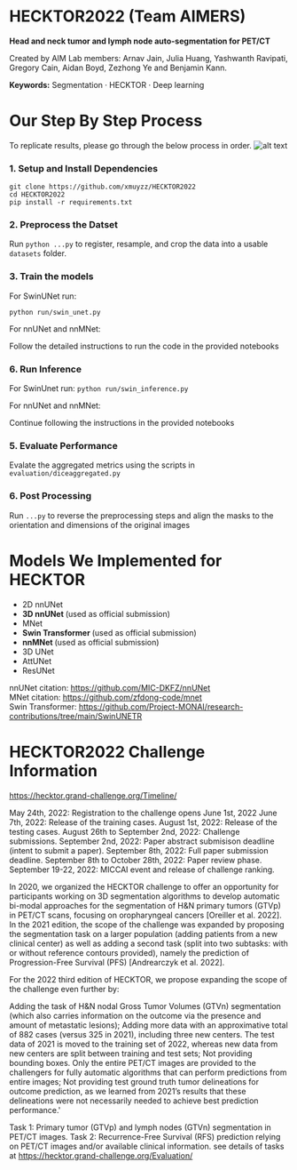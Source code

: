 # HECKTOR2022 (Team AIMERS)
<b>Head and neck tumor and lymph node auto-segmentation for PET/CT </b>


Created by AIM Lab members: Arnav Jain, Julia Huang, Yashwanth Ravipati, Gregory Cain, Aidan Boyd, Zezhong Ye and Benjamin Kann.

<b>Keywords:</b> Segmentation · HECKTOR · Deep learning

# Our Step By Step Process 

To replicate results, please go through the below process in order.
![alt text](https://github.com/xmuyzz/HECKTOR2022/blob/master/dataflowdiagram.png?raw=true)

### 1. Setup and Install Dependencies
```git clone https://github.com/xmuyzz/HECKTOR2022```<br>
```cd HECKTOR2022```<br>
```pip install -r requirements.txt```<br>

### 2. Preprocess the Datset

Run ```python ...py``` to register, resample, and crop the data into a usable `datasets` folder.

### 3. Train the models
For SwinUNet run:

```python run/swin_unet.py```

For nnUNet and nnMNet: 

Follow the detailed instructions to run the code in the provided notebooks


### 6. Run Inference

For SwinUnet run: 
```python run/swin_inference.py```

For nnUNet and nnMNet:

Continue following the instructions in the provided notebooks


### 5. Evaluate Performance

Evalate the aggregated metrics using the scripts in `evaluation/diceaggregated.py`

### 6. Post Processing

Run `...py` to reverse the preprocessing steps and align the masks to the orientation and dimensions of the original images

# Models We Implemented for HECKTOR
 - 2D nnUNet
 - <b> 3D nnUNet </b>  (used as official submission)
 - MNet 
 - <b> Swin Transformer </b> (used as official submission) 
 - <b> nnMNet </b> (used as official submission) 
 - 3D UNet 
 - AttUNet
 - ResUNet

nnUNet citation: https://github.com/MIC-DKFZ/nnUNet <br>
MNet citation: https://github.com/zfdong-code/mnet <br>
Swin Transformer: https://github.com/Project-MONAI/research-contributions/tree/main/SwinUNETR

# HECKTOR2022 Challenge Information
https://hecktor.grand-challenge.org/Timeline/ 

May 24th, 2022: Registration to the challenge opens
June 1st, 2022 June 7th, 2022: Release of the training cases.
August 1st, 2022: Release of the testing cases.
August 26th to September 2nd, 2022: Challenge submissions.
September 2nd, 2022: Paper abstract submisison deadline (intent to submit a paper).
September 8th, 2022: Full paper submission deadline.
September 8th to October 28th, 2022: Paper review phase.
September 19-22, 2022: MICCAI event and release of challenge ranking. 

In 2020, we organized the HECKTOR challenge to offer an opportunity for participants working on 3D segmentation algorithms to develop automatic bi-modal approaches for the segmentation of H&N primary tumors (GTVp) in PET/CT scans, focusing on oropharyngeal cancers [Oreiller et al. 2022]. In the 2021 edition, the scope of the challenge was expanded by proposing the segmentation task on a larger population (adding patients from a new clinical center) as well as adding a second task (split into two subtasks: with or without reference contours provided), namely the prediction of Progression-Free Survival (PFS) [Andrearczyk et al. 2022].



For the 2022 third edition of HECKTOR, we propose expanding the scope of the challenge even further by:

Adding the task of H&N nodal Gross Tumor Volumes (GTVn) segmentation (which also carries information on the outcome via the presence and amount of metastatic lesions);
Adding more data with an approximative total of 882 cases (versus 325 in 2021), including three new centers. The test data of 2021 is moved to the training set of 2022, whereas new data from new centers are split between training and test sets;
Not providing bounding boxes. Only the entire PET/CT images are provided to the challengers for fully automatic algorithms that can perform predictions from entire images;
Not providing test ground truth tumor delineations for outcome prediction, as we learned from 2021’s results that these delineations were not necessarily needed to achieve best prediction performance.'



Task 1: Primary tumor (GTVp) and lymph nodes (GTVn) segmentation in PET/CT images.
Task 2: Recurrence-Free Survival (RFS) prediction relying on PET/CT images and/or available clinical information.
see details of tasks at https://hecktor.grand-challenge.org/Evaluation/


